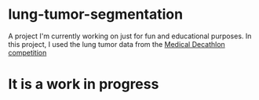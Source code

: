 # lung-tumor-segmentation

A project I'm currently working on just for fun and educational purposes.
In this project, I used the lung tumor data from the [Medical Decathlon competition]( https://drive.google.com/file/d/1I1LR7XjyEZ-VBQ-Xruh31V7xExMjlVvi/view?usp=sharing)

# It is a work in progress